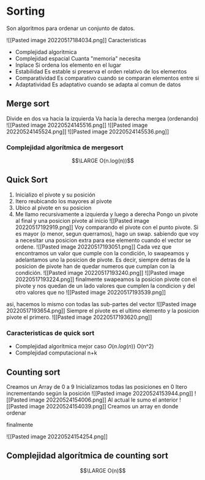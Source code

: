 # Sorting
Son algoritmos para ordenar un conjunto de datos.

![[Pasted image 20220517184034.png]]
Caracteristicas
- Complejidad algoritmica
- Complejidad espacial
	Cuanta "memoria" necesita
- Inplace
	Si ordena los elemento en el lugar
- Estabilidad
	Es estable si preserva el orden relativo de los elementos
- Comparatividad
	Es comparativo cuando se comparan elementos entre si
- Adaptatividad
	Es adaptativo cuando se adapta al comun de datos
## Merge sort
Divide en dos 
va hacia la izquierda
Va hacia la derecha
mergea (ordenando)
![[Pasted image 20220524145516.png]]
![[Pasted image 20220524145524.png]]
![[Pasted image 20220524145536.png]]

### Complejidad algorítmica de mergesort
$$\LARGE O(n.log(n))$$
## Quick Sort
1. Inicializo el pivote y su posición
2. Itero reubicando los mayores al pivote
3. Ubico al pivote en su posicion
4. Me llamo recursivamente a izquierda y luego a derecha
Pongo un pivote al final y una posicion pivote al inicio
![[Pasted image 20220517192919.png]]
Voy comparando el pivote con el punto pivote. Si es mayor (o menor, segun querramos), hago un swap. sabiendo que voy a necesitar una posicion extra para ese elemento cuando el vector se ordene.
![[Pasted image 20220517193051.png]]
Cada vez que encontramos un valor que cumple con la condición, lo swapeamos y adelantamos uno la posicion de pivote. Es decir, siempre detras de la posicion de pivote han de quedar numeros que cumplan con la condición.
![[Pasted image 20220517193240.png]]
![[Pasted image 20220517193224.png]]
 finalmente swapeamos la posicion pivote con el pivote y nos quedan de un lado valores que cumplen la condicion y del otro valores que no
 ![[Pasted image 20220517193539.png]]

asi, hacemos lo mismo con todas las sub-partes del vector
![[Pasted image 20220517193654.png]]
Siempre el pivote es el ultimo elemento y la posicion pivote el primero.
![[Pasted image 20220517193620.png]]

### Caracteristicas de quick sort
- Complejidad algorítmica
mejor caso $O(n.log(n))$
	O(n^2)
- Complejidad computacional
	n+k


## Counting sort
Creamos un Array de 0 a 9
Inicializamos todas las posiciones en 0
Itero incrementando según la posición
![[Pasted image 20220524153944.png]]
![[Pasted image 20220524154006.png]]
Al actual le sumo el anterior
![[Pasted image 20220524154039.png]]
Creamos un array en donde ordenar

finalmente 

![[Pasted image 20220524154254.png]]

## Complejidad algorítmica de counting sort 
$$\LARGE O(n)$$